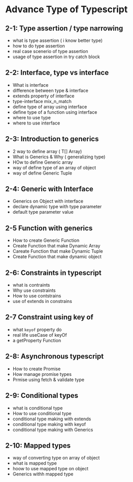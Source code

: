 # Advance Type of Typescript

## 2-1: Type assertion / type narrowing

- what is type assertion ( i know better type)
- how to do type assertion
- real case scenerio of type assertion
- usage of type assertion in try catch block

## 2-2: Interface, type vs interface

- What is interface
- difference between type & interface
- extends property of interface
- type-interface mix_n_match
- define type of array using interface
- define type of a function using interface
- where to use type
- where to use interface

## 2-3: Introduction to generics

- 2 way to define array ( T[] Array<T>)
- What is Generics & Why ( generalizing type)
- HOw to define Generic array
- way of define type of an array of object
- way of define Generic Tuple

## 2-4: Generic with Interface

- Generics on Object with interface
- declare dynamic type with type parameter
- default type parameter value

## 2-5 Function with generics

- How to create Generic Function
- Create Function that make Dynamic Array
- Careate Function that make Dynamic Tuple
- Create Function that make dynamic object

## 2-6: Constraints in typescript

- what is contraints
- Why use constraints
- How to use contstrains
- use of extends in constrains

## 2-7 Constraint using key of

- what `keyof` property do
- real life useCase of keyOf
- a getProperty Function

## 2-8: Asynchronous typescript

- How to create Promise
- How manage promise types
- Prmise using fetch & validate type

## 2-9: Conditional types

- what is conditional type
- How to use conditional type
- conditional type making with extends
- conditional type making with keyof
- conditional type making with Generics

## 2-10: Mapped types

- way of converting type on array of object
- what is mapped type
- hoow to use mapped type on object
- Generics withh mapped type
